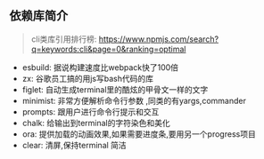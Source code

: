 ## 依赖库简介

> cli类库引用排行榜: <https://www.npmjs.com/search?q=keywords:cli&page=0&ranking=optimal>

- esbuild: 据说构建速度比webpack快了100倍
- zx: 谷歌员工搞的用js写bash代码的库
- figlet: 自动生成terminal里的酷炫的甲骨文一样的文字
- minimist: 非常方便解析命令行参数 ,同类的有yargs,commander
- prompts: 跟用户进行命令行提示和交互
- chalk: 给输出到terminal的字符染色和美化
- ora: 提供加载的动画效果,如果需要进度条,要用另一个progress项目
- clear: 清屏,保持terminal 简洁
